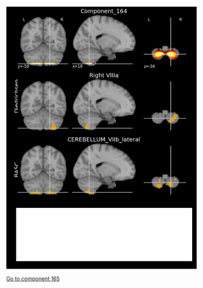 


![164](preliminary/164.jpg "Component 164")

[Go to component 165](https://parietal-inria.github.io/MODL_atlas/1024/165 "Component 165")